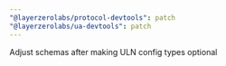 ```yaml
---
"@layerzerolabs/protocol-devtools": patch
"@layerzerolabs/ua-devtools": patch
---
```


Adjust schemas after making ULN config types optional
